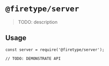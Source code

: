 # `@firetype/server`

> TODO: description

## Usage

```
const server = require('@firetype/server');

// TODO: DEMONSTRATE API
```
